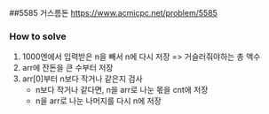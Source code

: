 ##5585 거스름돈
https://www.acmicpc.net/problem/5585

### How to solve
1. 1000엔에서 입력받은 n을 빼서 n에 다시 저장 => 거슬러줘야하는 총 액수
2. arr에 잔돈을 큰 수부터 저장
3. arr[0]부터 n보다 작거나 같은지 검사
    * n보다 작거나 같다면, n을 arr로 나눈 몫을 cnt에 저장
    * n을 arr로 나눈 나머지를 다시 n에 저장
 